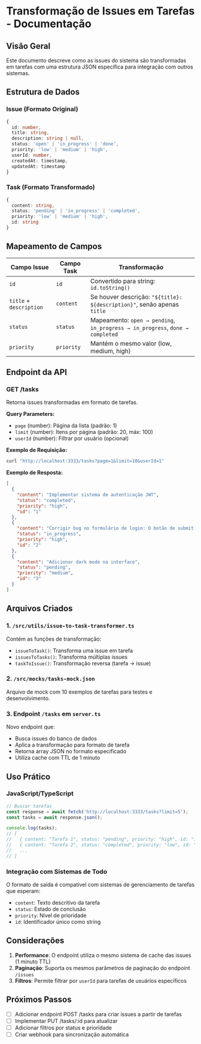 # Transformação de Issues em Tarefas - Documentação

## Visão Geral

Este documento descreve como as issues do sistema são transformadas em tarefas com uma estrutura JSON específica para integração com outros sistemas.

## Estrutura de Dados

### Issue (Formato Original)
```typescript
{
  id: number,
  title: string,
  description: string | null,
  status: 'open' | 'in_progress' | 'done',
  priority: 'low' | 'medium' | 'high',
  userId: number,
  createdAt: timestamp,
  updatedAt: timestamp
}
```

### Task (Formato Transformado)
```typescript
{
  content: string,
  status: 'pending' | 'in_progress' | 'completed',
  priority: 'low' | 'medium' | 'high',
  id: string
}
```

## Mapeamento de Campos

| Campo Issue | Campo Task | Transformação |
|-------------|------------|---------------|
| `id` | `id` | Convertido para string: `id.toString()` |
| `title` + `description` | `content` | Se houver descrição: `"${title}: ${description}"`, senão apenas `title` |
| `status` | `status` | Mapeamento: `open → pending`, `in_progress → in_progress`, `done → completed` |
| `priority` | `priority` | Mantém o mesmo valor (low, medium, high) |

## Endpoint da API

### GET /tasks

Retorna issues transformadas em formato de tarefas.

**Query Parameters:**
- `page` (number): Página da lista (padrão: 1)
- `limit` (number): Itens por página (padrão: 20, máx: 100)
- `userId` (number): Filtrar por usuário (opcional)

**Exemplo de Requisição:**
```bash
curl "http://localhost:3333/tasks?page=1&limit=10&userId=1"
```

**Exemplo de Resposta:**
```json
[
  {
    "content": "Implementar sistema de autenticação JWT",
    "status": "completed",
    "priority": "high",
    "id": "1"
  },
  {
    "content": "Corrigir bug no formulário de login: O botão de submit não está funcionando no Firefox",
    "status": "in_progress",
    "priority": "high",
    "id": "2"
  },
  {
    "content": "Adicionar dark mode na interface",
    "status": "pending",
    "priority": "medium",
    "id": "3"
  }
]
```

## Arquivos Criados

### 1. `/src/utils/issue-to-task-transformer.ts`
Contém as funções de transformação:
- `issueToTask()`: Transforma uma issue em tarefa
- `issuesToTasks()`: Transforma múltiplas issues
- `taskToIssue()`: Transformação reversa (tarefa → issue)

### 2. `/src/mocks/tasks-mock.json`
Arquivo de mock com 10 exemplos de tarefas para testes e desenvolvimento.

### 3. Endpoint `/tasks` em `server.ts`
Novo endpoint que:
- Busca issues do banco de dados
- Aplica a transformação para formato de tarefa
- Retorna array JSON no formato especificado
- Utiliza cache com TTL de 1 minuto

## Uso Prático

### JavaScript/TypeScript
```javascript
// Buscar tarefas
const response = await fetch('http://localhost:3333/tasks?limit=5');
const tasks = await response.json();

console.log(tasks);
// [
//   { content: "Tarefa 1", status: "pending", priority: "high", id: "1" },
//   { content: "Tarefa 2", status: "completed", priority: "low", id: "2" },
//   ...
// ]
```

### Integração com Sistemas de Todo
O formato de saída é compatível com sistemas de gerenciamento de tarefas que esperam:
- `content`: Texto descritivo da tarefa
- `status`: Estado de conclusão
- `priority`: Nível de prioridade
- `id`: Identificador único como string

## Considerações

1. **Performance**: O endpoint utiliza o mesmo sistema de cache das issues (1 minuto TTL)
2. **Paginação**: Suporta os mesmos parâmetros de paginação do endpoint `/issues`
3. **Filtros**: Permite filtrar por `userId` para tarefas de usuários específicos
## Próximos Passos

- [ ] Adicionar endpoint POST /tasks para criar issues a partir de tarefas
- [ ] Implementar PUT /tasks/:id para atualizar
- [ ] Adicionar filtros por status e prioridade
- [ ] Criar webhook para sincronização automática